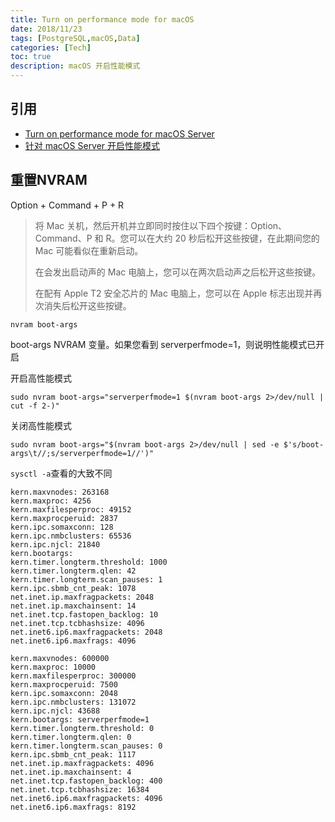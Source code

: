 ```yaml
---
title: Turn on performance mode for macOS
date: 2018/11/23
tags: [PostgreSQL,macOS,Data]
categories: [Tech]
toc: true
description: macOS 开启性能模式
---
```



## 引用
+ [Turn on performance mode for macOS Server](https://support.apple.com/en-us/HT202528)
+ [针对 macOS Server 开启性能模式](https://support.apple.com/zh-cn/HT202528)


## 重置NVRAM

Option + Command + P + R

> 将 Mac 关机，然后开机并立即同时按住以下四个按键：Option、Command、P 和 R。您可以在大约 20 秒后松开这些按键，在此期间您的 Mac 可能看似在重新启动。
>  
> 在会发出启动声的 Mac 电脑上，您可以在两次启动声之后松开这些按键。
>  
> 在配有 Apple T2 安全芯片的 Mac 电脑上，您可以在 Apple 标志出现并再次消失后松开这些按键。

```shell
nvram boot-args
```
boot-args NVRAM 变量。如果您看到 serverperfmode=1，则说明性能模式已开启


开启高性能模式
```shell
sudo nvram boot-args="serverperfmode=1 $(nvram boot-args 2>/dev/null | cut -f 2-)"
```

关闭高性能模式
```shell
sudo nvram boot-args="$(nvram boot-args 2>/dev/null | sed -e $'s/boot-args\t//;s/serverperfmode=1//')"
```

`sysctl -a`查看的大致不同
```properties
kern.maxvnodes: 263168
kern.maxproc: 4256
kern.maxfilesperproc: 49152
kern.maxprocperuid: 2837
kern.ipc.somaxconn: 128
kern.ipc.nmbclusters: 65536
kern.ipc.njcl: 21840
kern.bootargs: 
kern.timer.longterm.threshold: 1000
kern.timer.longterm.qlen: 42
kern.timer.longterm.scan_pauses: 1
kern.ipc.sbmb_cnt_peak: 1078
net.inet.ip.maxfragpackets: 2048
net.inet.ip.maxchainsent: 14
net.inet.tcp.fastopen_backlog: 10
net.inet.tcp.tcbhashsize: 4096
net.inet6.ip6.maxfragpackets: 2048
net.inet6.ip6.maxfrags: 4096
```

```properties
kern.maxvnodes: 600000
kern.maxproc: 10000
kern.maxfilesperproc: 300000
kern.maxprocperuid: 7500
kern.ipc.somaxconn: 2048
kern.ipc.nmbclusters: 131072
kern.ipc.njcl: 43688
kern.bootargs: serverperfmode=1 
kern.timer.longterm.threshold: 0
kern.timer.longterm.qlen: 0
kern.timer.longterm.scan_pauses: 0
kern.ipc.sbmb_cnt_peak: 1117
net.inet.ip.maxfragpackets: 4096
net.inet.ip.maxchainsent: 4
net.inet.tcp.fastopen_backlog: 400
net.inet.tcp.tcbhashsize: 16384
net.inet6.ip6.maxfragpackets: 4096
net.inet6.ip6.maxfrags: 8192
```

